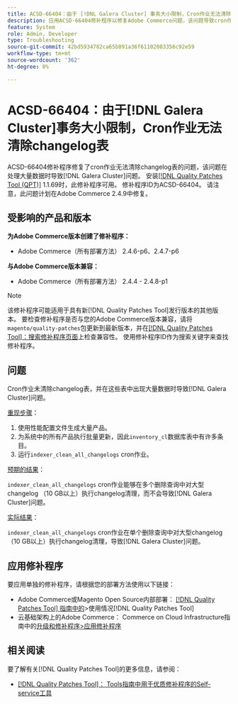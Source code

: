 ```yaml
---
title: ACSD-66404：由于 [!DNL Galera Cluster] 事务大小限制，Cron作业无法清除changelog表
description: 应用ACSD-66404修补程序以修复Adobe Commerce问题，该问题导致cron作业无法清除changelog表并在这些表中出现大量数据时导致 [!DNL Galera Cluster] 问题。
feature: System
role: Admin, Developer
type: Troubleshooting
source-git-commit: 42bd5934782ca65b891a36f61102083356c92e59
workflow-type: tm+mt
source-wordcount: '362'
ht-degree: 0%

---
```



# ACSD-66404：由于[!DNL Galera Cluster]事务大小限制，Cron作业无法清除changelog表

ACSD-66404修补程序修复了cron作业无法清除changelog表的问题，该问题在处理大量数据时导致[!DNL Galera Cluster]问题。 安装[[!DNL Quality Patches Tool (QPT)]](/help/tools/quality-patches-tool/quality-patches-tool-to-self-serve-quality-patches.md) 1.1.69时，此修补程序可用。 修补程序ID为ACSD-66404。 请注意，此问题计划在Adobe Commerce 2.4.9中修复。

## 受影响的产品和版本

**为Adobe Commerce版本创建了修补程序：**

* Adobe Commerce（所有部署方法） 2.4.6-p6、2.4.7-p6

**与Adobe Commerce版本兼容：**

* Adobe Commerce（所有部署方法） 2.4.4 - 2.4.8-p1

>[!NOTE]
>
>该修补程序可能适用于具有新[!DNL Quality Patches Tool]发行版本的其他版本。 要检查修补程序是否与您的Adobe Commerce版本兼容，请将`magento/quality-patches`包更新到最新版本，并在[[!DNL Quality Patches Tool]：搜索修补程序页面](https://experienceleague.adobe.com/tools/commerce-quality-patches/index.html?lang=zh-Hans)上检查兼容性。 使用修补程序ID作为搜索关键字来查找修补程序。

## 问题

Cron作业未清除changelog表，并在这些表中出现大量数据时导致[!DNL Galera Cluster]问题。

<u>重现步骤</u>：

1. 使用性能配置文件生成大量产品。
1. 为系统中的所有产品执行批量更新，因此`inventory_cl`数据库表中有许多条目。
1. 运行`indexer_clean_all_changelogs` cron作业。

<u>预期的结果</u>：

`indexer_clean_all_changelogs` cron作业能够在多个删除查询中对大型changelog （10 GB以上）执行changelog清理，而不会导致[!DNL Galera Cluster]问题。

<u>实际结果</u>：

`indexer_clean_all_changelogs` cron作业在单个删除查询中对大型changelog （10 GB以上）执行changelog清理，导致[!DNL Galera Cluster]问题。

## 应用修补程序

要应用单独的修补程序，请根据您的部署方法使用以下链接：

* Adobe Commerce或Magento Open Source内部部署： [[!DNL Quality Patches Tool] 指南中的](/help/tools/quality-patches-tool/usage.md)>使用情况[!DNL Quality Patches Tool]
* 云基础架构上的Adobe Commerce： Commerce on Cloud Infrastructure指南中的[升级和修补程序>应用修补程序](https://experienceleague.adobe.com/docs/commerce-cloud-service/user-guide/develop/upgrade/apply-patches.html?lang=zh-Hans)

## 相关阅读

要了解有关[!DNL Quality Patches Tool]的更多信息，请参阅：

* [[!DNL Quality Patches Tool]： Tools指南中用于优质修补程序的Self-service工具](/help/tools/quality-patches-tool/quality-patches-tool-to-self-serve-quality-patches.md)
